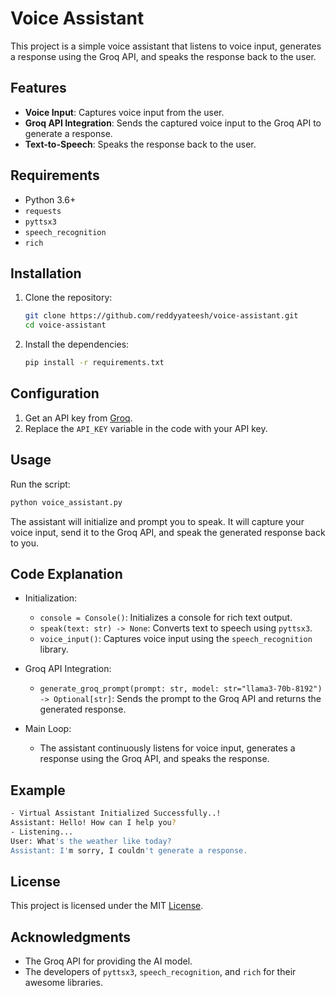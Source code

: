 # Voice Assistant

This project is a simple voice assistant that listens to voice input, generates a response using the Groq API, and speaks the response back to the user.

## Features

- **Voice Input**: Captures voice input from the user.
- **Groq API Integration**: Sends the captured voice input to the Groq API to generate a response.
- **Text-to-Speech**: Speaks the response back to the user.

## Requirements

- Python 3.6+
- `requests`
- `pyttsx3`
- `speech_recognition`
- `rich`

## Installation

1. Clone the repository:

    ```sh
    git clone https://github.com/reddyyateesh/voice-assistant.git
    cd voice-assistant
    ```

2. Install the dependencies:

    ```sh
    pip install -r requirements.txt
    ```

## Configuration

1. Get an API key from [Groq](https://console.groq.com/keys).
2. Replace the `API_KEY` variable in the code with your API key.

## Usage

Run the script:

```sh
python voice_assistant.py
```

The assistant will initialize and prompt you to speak. It will capture your voice input, send it to the Groq API, and speak the generated response back to you.

## Code Explanation

- Initialization:
    - `console = Console()`: Initializes a console for rich text output.
    - `speak(text: str) -> None`: Converts text to speech using `pyttsx3`.
    - `voice_input()`: Captures voice input using the `speech_recognition` library.

- Groq API Integration:
    - `generate_groq_prompt(prompt: str, model: str="llama3-70b-8192") -> Optional[str]`: Sends the prompt to the Groq API and returns the generated response.

- Main Loop:
    - The assistant continuously listens for voice input, generates a response using the Groq API, and speaks the response.

## Example

```sh
- Virtual Assistant Initialized Successfully..!
Assistant: Hello! How can I help you?
- Listening...
User: What's the weather like today?
Assistant: I'm sorry, I couldn't generate a response.
```

## License

This project is licensed under the MIT [License](LICENSE).

## Acknowledgments

- The Groq API for providing the AI model.
- The developers of `pyttsx3`, `speech_recognition`, and `rich` for their awesome libraries.
